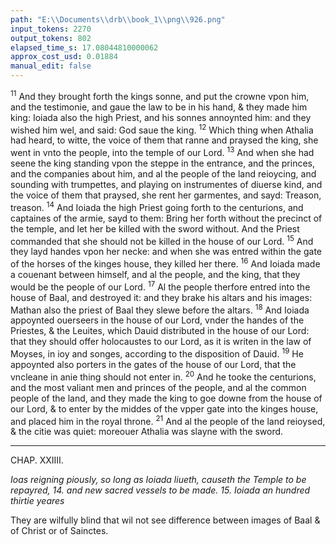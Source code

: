 ```yaml
---
path: "E:\\Documents\\drb\\book_1\\png\\926.png"
input_tokens: 2270
output_tokens: 802
elapsed_time_s: 17.08044810000062
approx_cost_usd: 0.01884
manual_edit: false
---
```

<sup>11</sup> And they brought forth the kings sonne, and put the crowne vpon him, and the testimonie, and gaue the law to be in his hand, & they made him king: Ioiada also the high Priest, and his sonnes annoynted him: and they wished him wel, and said: God saue the king. <sup>12</sup> Which thing when Athalia had heard, to witte, the voice of them that ranne and praysed the king, she went in vnto the people, into the temple of our Lord. <sup>13</sup> And when she had seene the king standing vpon the steppe in the entrance, and the princes, and the companies about him, and al the people of the land reioycing, and sounding with trumpettes, and playing on instrumentes of diuerse kind, and the voice of them that praysed, she rent her garmentes, and sayd: Treason, treason. <sup>14</sup> And Ioiada the high Priest going forth to the centurions, and captaines of the armie, sayd to them: Bring her forth without the precinct of the temple, and let her be killed with the sword without. And the Priest commanded that she should not be killed in the house of our Lord. <sup>15</sup> And they layd handes vpon her necke: and when she was entred within the gate of the horses of the kinges house, they killed her there. <sup>16</sup> And Ioiada made a couenant between himself, and al the people, and the king, that they would be the people of our Lord. <sup>17</sup> Al the people therfore entred into the house of Baal, and destroyed it: and they brake his altars and his images: Mathan also the priest of Baal they slewe before the altars. <sup>18</sup> And Ioiada appoynted ouerseers in the house of our Lord, vnder the handes of the Priestes, & the Leuites, which Dauid distributed in the house of our Lord: that they should offer holocaustes to our Lord, as it is writen in the law of Moyses, in ioy and songes, according to the disposition of Dauid. <sup>19</sup> He appoynted also porters in the gates of the house of our Lord, that the vncleane in anie thing should not enter in. <sup>20</sup> And he tooke the centurions, and the most valiant men and princes of the people, and al the common people of the land, and they made the king to goe downe from the house of our Lord, & to enter by the middes of the vpper gate into the kinges house, and placed him in the royal throne. <sup>21</sup> And al the people of the land reioysed, & the citie was quiet: moreouer Athalia was slayne with the sword.

<hr>

CHAP. XXIIII.

*Ioas reigning piously, so long as Ioiada liueth, causeth the Temple to be repayred, 14. and new sacred vessels to be made. 15. Ioiada an hundred thirtie yeares*

<aside>They are wilfully blind that wil not see difference between images of Baal & of Christ or of Sainctes.</aside>

[^1]: *similes*